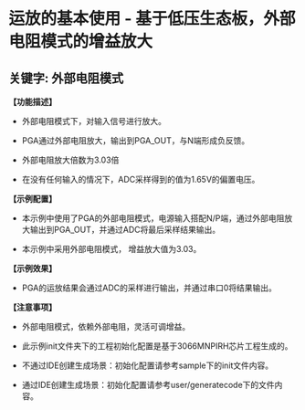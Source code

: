 # 运放的基本使用 - 基于低压生态板，外部电阻模式的增益放大
## 关键字: 外部电阻模式
 
**【功能描述】**
+ 外部电阻模式下，对输入信号进行放大。

+ PGA通过外部电阻放大，输出到PGA_OUT，与N端形成负反馈。

+ 外部电阻放大倍数为3.03倍

+ 在没有任何输入的情况下，ADC采样得到的值为1.65V的偏置电压。

**【示例配置】**
+ 本示例中使用了PGA的外部电阻模式，电源输入搭配N/P端，通过外部电阻放大输出到PGA_OUT，并通过ADC将最后采样结果输出。

+ 本示例中采用外部电阻模式， 增益放大值为3.03。

**【示例效果】**
+ PGA的运放结果会通过ADC的采样进行输出，并通过串口0将结果输出。
 
**【注意事项】**
+ 外部电阻模式，依赖外部电阻，灵活可调增益。

+ 此示例init文件夹下的工程初始化配置是基于3066MNPIRH芯片工程生成的。
+ 不通过IDE创建生成场景：初始化配置请参考sample下的init文件内容。
+ 通过IDE创建生成场景：初始化配置请参考user/generatecode下的文件内容。